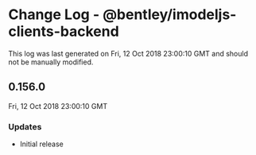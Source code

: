 # Change Log - @bentley/imodeljs-clients-backend

This log was last generated on Fri, 12 Oct 2018 23:00:10 GMT and should not be manually modified.

## 0.156.0
Fri, 12 Oct 2018 23:00:10 GMT

### Updates

- Initial release


